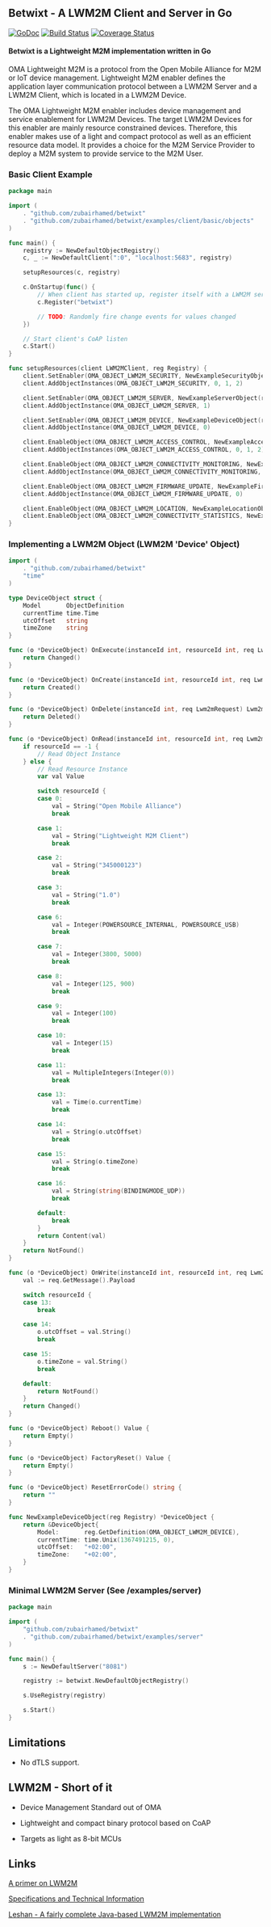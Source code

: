 ## Betwixt - A LWM2M Client and Server in Go
[![GoDoc](https://godoc.org/github.com/zubairhamed/betwixt?status.svg)](https://godoc.org/github.com/zubairhamed/betwixt)
[![Build Status](https://drone.io/github.com/zubairhamed/betwixt/status.png)](https://drone.io/github.com/zubairhamed/betwixt/latest)
[![Coverage Status](https://coveralls.io/repos/zubairhamed/betwixt/badge.svg?branch=master)](https://coveralls.io/r/zubairhamed/betwixt?branch=master)

#### Betwixt is a Lightweight M2M implementation written in Go
OMA Lightweight M2M is a protocol from the Open Mobile Alliance for M2M or IoT device management. Lightweight M2M enabler defines the application layer communication protocol between a LWM2M Server and a LWM2M Client, which is located in a LWM2M Device. 

The OMA Lightweight M2M enabler includes device management and service enablement for LWM2M Devices. The target LWM2M Devices for this enabler are mainly resource constrained devices. Therefore, this enabler makes use of a light and compact protocol as well as an efficient resource data model. It provides a choice for the M2M Service Provider to deploy a M2M system to provide service to the M2M User. 

### Basic Client Example
```go
package main

import (
	. "github.com/zubairhamed/betwixt"
	. "github.com/zubairhamed/betwixt/examples/client/basic/objects"
)

func main() {
	registry := NewDefaultObjectRegistry()
	c, _ := NewDefaultClient(":0", "localhost:5683", registry)

	setupResources(c, registry)

	c.OnStartup(func() {
		// When client has started up, register itself with a LWM2M server
		c.Register("betwixt")

		// TODO: Randomly fire change events for values changed
	})

	// Start client's CoAP listen
	c.Start()
}

func setupResources(client LWM2MClient, reg Registry) {
	client.SetEnabler(OMA_OBJECT_LWM2M_SECURITY, NewExampleSecurityObject(reg))
	client.AddObjectInstances(OMA_OBJECT_LWM2M_SECURITY, 0, 1, 2)

	client.SetEnabler(OMA_OBJECT_LWM2M_SERVER, NewExampleServerObject(reg))
	client.AddObjectInstance(OMA_OBJECT_LWM2M_SERVER, 1)

	client.SetEnabler(OMA_OBJECT_LWM2M_DEVICE, NewExampleDeviceObject(reg))
	client.AddObjectInstance(OMA_OBJECT_LWM2M_DEVICE, 0)

	client.EnableObject(OMA_OBJECT_LWM2M_ACCESS_CONTROL, NewExampleAccessControlObject(reg))
	client.AddObjectInstances(OMA_OBJECT_LWM2M_ACCESS_CONTROL, 0, 1, 2)

	client.EnableObject(OMA_OBJECT_LWM2M_CONNECTIVITY_MONITORING, NewExampleConnectivityMonitoringObject(reg))
	client.AddObjectInstance(OMA_OBJECT_LWM2M_CONNECTIVITY_MONITORING, 0)

	client.EnableObject(OMA_OBJECT_LWM2M_FIRMWARE_UPDATE, NewExampleFirmwareUpdateObject(reg))
	client.AddObjectInstance(OMA_OBJECT_LWM2M_FIRMWARE_UPDATE, 0)

	client.EnableObject(OMA_OBJECT_LWM2M_LOCATION, NewExampleLocationObject(reg))
	client.EnableObject(OMA_OBJECT_LWM2M_CONNECTIVITY_STATISTICS, NewExampleConnectivityStatisticsObject(reg))
}
```

### Implementing a LWM2M Object (LWM2M 'Device' Object)
```go
import (
	. "github.com/zubairhamed/betwixt"
	"time"
)

type DeviceObject struct {
	Model       ObjectDefinition
	currentTime time.Time
	utcOffset   string
	timeZone    string
}

func (o *DeviceObject) OnExecute(instanceId int, resourceId int, req Lwm2mRequest) Lwm2mResponse {
	return Changed()
}

func (o *DeviceObject) OnCreate(instanceId int, resourceId int, req Lwm2mRequest) Lwm2mResponse {
	return Created()
}

func (o *DeviceObject) OnDelete(instanceId int, req Lwm2mRequest) Lwm2mResponse {
	return Deleted()
}

func (o *DeviceObject) OnRead(instanceId int, resourceId int, req Lwm2mRequest) Lwm2mResponse {
	if resourceId == -1 {
		// Read Object Instance
	} else {
		// Read Resource Instance
		var val Value

		switch resourceId {
		case 0:
			val = String("Open Mobile Alliance")
			break

		case 1:
			val = String("Lightweight M2M Client")
			break

		case 2:
			val = String("345000123")
			break

		case 3:
			val = String("1.0")
			break

		case 6:
			val = Integer(POWERSOURCE_INTERNAL, POWERSOURCE_USB)
			break

		case 7:
			val = Integer(3800, 5000)
			break

		case 8:
			val = Integer(125, 900)
			break

		case 9:
			val = Integer(100)
			break

		case 10:
			val = Integer(15)
			break

		case 11:
			val = MultipleIntegers(Integer(0))
			break

		case 13:
			val = Time(o.currentTime)
			break

		case 14:
			val = String(o.utcOffset)
			break

		case 15:
			val = String(o.timeZone)
			break

		case 16:
			val = String(string(BINDINGMODE_UDP))
			break

		default:
			break
		}
		return Content(val)
	}
	return NotFound()
}

func (o *DeviceObject) OnWrite(instanceId int, resourceId int, req Lwm2mRequest) Lwm2mResponse {
	val := req.GetMessage().Payload

	switch resourceId {
	case 13:
		break

	case 14:
		o.utcOffset = val.String()
		break

	case 15:
		o.timeZone = val.String()
		break

	default:
		return NotFound()
	}
	return Changed()
}

func (o *DeviceObject) Reboot() Value {
	return Empty()
}

func (o *DeviceObject) FactoryReset() Value {
	return Empty()
}

func (o *DeviceObject) ResetErrorCode() string {
	return ""
}

func NewExampleDeviceObject(reg Registry) *DeviceObject {
	return &DeviceObject{
		Model:       reg.GetDefinition(OMA_OBJECT_LWM2M_DEVICE),
		currentTime: time.Unix(1367491215, 0),
		utcOffset:   "+02:00",
		timeZone:    "+02:00",
	}
}
```

### Minimal LWM2M Server (See /examples/server)
```go
package main

import (
	"github.com/zubairhamed/betwixt"
	. "github.com/zubairhamed/betwixt/examples/server"
)

func main() {
	s := NewDefaultServer("8081")

	registry := betwixt.NewDefaultObjectRegistry()

	s.UseRegistry(registry)

	s.Start()
}

```

## Limitations
- No dTLS support.

## LWM2M - Short of it
- Device Management Standard out of OMA

- Lightweight and compact binary protocol based on CoAP

- Targets as light as 8-bit MCUs

## Links
[A primer on LWM2M](http://www.slideshare.net/zdshelby/oma-lightweightm2-mtutorial)

[Specifications and Technical Information](http://technical.openmobilealliance.org/Technical/technical-information/release-program/current-releases/oma-lightweightm2m-v1-0)

[Leshan - A fairly complete Java-based LWM2M implementation](https://github.com/eclipse/leshan)


